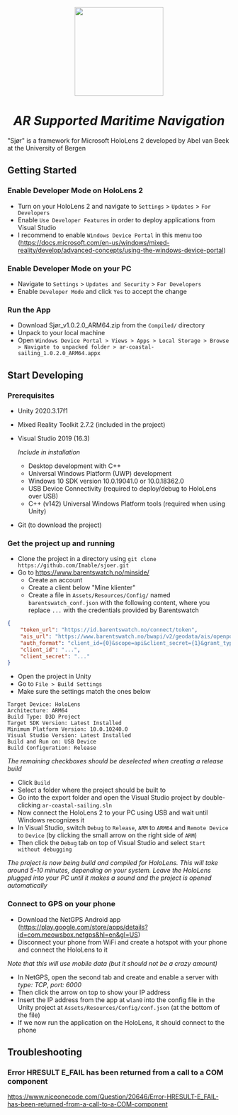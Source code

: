 <p align="center">
<img src="https://user-images.githubusercontent.com/50890336/167386203-90c31e9e-8a93-4310-b9c6-73246a8ae4e9.png" width="200" >
</p>

<h1 align="center"><i>AR Supported Maritime Navigation</i></h1>

"Sjør" is a framework for Microsoft HoloLens 2 developed by Abel van Beek at the University of Bergen

## Getting Started

### Enable Developer Mode on HoloLens 2
* Turn on your HoloLens 2 and navigate to `Settings` > `Updates` > `For Developers`
* Enable `Use Developer Features` in order to deploy applications from Visual Studio
* I recommend to enable `Windows Device Portal` in this menu too (https://docs.microsoft.com/en-us/windows/mixed-reality/develop/advanced-concepts/using-the-windows-device-portal)

### Enable Developer Mode on your PC
* Navigate to `Settings` > `Updates and Security` > `For Developers`
* Enable `Developer Mode` and click `Yes` to accept the change

### Run the App

* Download Sjør_v1.0.2.0_ARM64.zip from the `Compiled/` directory
* Unpack to your local machine
* Open `Windows Device Portal > Views > Apps > Local Storage > Browse > Navigate to unpacked folder > ar-coastal-sailing_1.0.2.0_ARM64.appx` 

## Start Developing

### Prerequisites
* Unity 2020.3.17f1
* Mixed Reality Toolkit 2.7.2 (included in the project)
* Visual Studio 2019 (16.3)

  _Include in installation_
  * Desktop development with C++
  * Universal Windows Platform (UWP) development
  * Windows 10 SDK version 10.0.19041.0 or 10.0.18362.0
  * USB Device Connectivity (required to deploy/debug to HoloLens over USB)
  * C++ (v142) Universal Windows Platform tools (required when using Unity)
* Git (to download the project)

### Get the project up and running
* Clone the project in a directory using `git clone https://github.com/Imable/sjoer.git`
* Go to https://www.barentswatch.no/minside/
  * Create an account
  * Create a client below "Mine klienter"
  * Create a file in `Assets/Resources/Config/` named `barentswatch_conf.json` with the following content, where you replace `...` with the credentials provided by Barentswatch
```barentswatch_conf.json
{
    "token_url": "https://id.barentswatch.no/connect/token",
    "ais_url": "https://www.barentswatch.no/bwapi/v2/geodata/ais/openpositions?Xmin={0}&Xmax={1}&Ymin={2}&Ymax={3}",
    "auth_format": "client_id={0}&scope=api&client_secret={1}&grant_type=client_credentials",
    "client_id": "...",
    "client_secret": "..."
}
```
* Open the project in Unity
* Go to `File > Build Settings`
* Make sure the settings match the ones below

```
Target Device: HoloLens
Architecture: ARM64
Build Type: D3D Project
Target SDK Version: Latest Installed
Minimum Platform Version: 10.0.10240.0
Visual Studio Version: Latest Installed
Build and Run on: USB Device
Build Configuration: Release
```

_The remaining checkboxes should be deselected when creating a release build_

* Click `Build`
* Select a folder where the project should be built to
* Go into the export folder and open the Visual Studio project by double-clicking `ar-coastal-sailing.sln`
* Now connect the HoloLens 2 to your PC using USB and wait until Windows recognizes it
* In Visual Studio, switch `Debug` to `Release`, `ARM` to `ARM64` and `Remote Device` to `Device` (by clicking the small arrow on the right side of `ARM`)
* Then click the `Debug` tab on top of Visual Studio and select `Start without debugging`

_The project is now being build and compiled for HoloLens. This will take around 5-10 minutes, depending on your system. Leave the HoloLens plugged into your PC until it makes a sound and the project is opened automatically_

### Connect to GPS on your phone
* Download the NetGPS Android app (https://play.google.com/store/apps/details?id=com.meowsbox.netgps&hl=en&gl=US)
*  Disconnect your phone from WiFi and create a hotspot with your phone and connect the HoloLens to it

  _Note that this will use mobile data (but it should not be a crazy amount)_
* In NetGPS, open the second tab and create and enable a server with _type: TCP_, _port: 6000_
* Then click the arrow on top to show your IP address
* Insert the IP address from the app at `wlan0` into the config file in the Unity project at `Assets/Resources/Config/conf.json` (at the bottom of the file)
* If we now run the application on the HoloLens, it should connect to the phone

## Troubleshooting

### Error HRESULT E_FAIL has been returned from a call to a COM component
https://www.niceonecode.com/Question/20646/Error-HRESULT-E_FAIL-has-been-returned-from-a-call-to-a-COM-component
